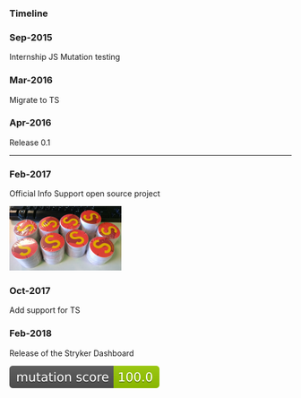 ### Timeline

 <div class="timeline compact">
  <div class="container left">
    <div class="content">
      <h3>Sep-2015</h3>
      <p>Internship JS Mutation testing</p>
    </div>
  </div>
    <div class="container right">
    <div class="content">
      <h3>Mar-2016</h3>
      <p>Migrate to TS</p>
    </div>
  </div>
  <div class="container left">
    <div class="content">
      <h3>Apr-2016</h3>
      <p>Release 0.1</p>
    </div>
  </div>  
</div> 

---

 <div class="timeline compact">
  <div class="container left">
    <div class="content">
      <h3>Feb-2017</h3>
      <p>Official Info Support open source project</p>
      <img src="../../img/stickers.png" alt="stickers">
    </div>
  </div>
  <div class="container right">
    <div class="content">
      <h3>Oct-2017</h3>
      <p>Add support for TS</p>
    </div>
  </div>
  <div class="container left">
    <div class="content">
      <h3>Feb-2018</h3>
      <p>Release of the Stryker Dashboard</p>
      <img src="../../img/badge.svg" alt="Badge">
    </div>
  </div>  
</div>
  